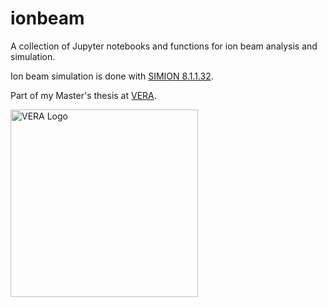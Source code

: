 # ionbeam
A collection of Jupyter notebooks and functions for ion beam analysis and simulation.

Ion beam simulation is done with [SIMION 8.1.1.32](https://simion.com).

Part of my Master's thesis at [VERA](https://isotopenphysik.univie.ac.at).

<a href="https://isotopenphysik.univie.ac.at"><img alt="VERA Logo" src="https://isotopenphysik.univie.ac.at/fileadmin/_processed_/csm_VERA-Logo_2019_06a2888b4b.jpg" width=300></a>